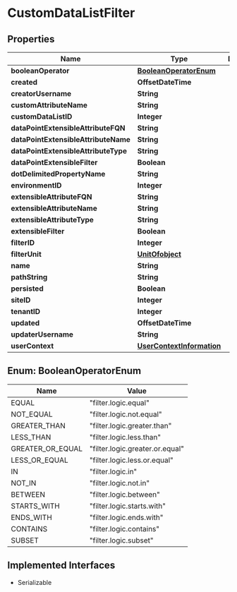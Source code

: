 

# CustomDataListFilter


## Properties

| Name | Type | Description | Notes |
|------------ | ------------- | ------------- | -------------|
|**booleanOperator** | [**BooleanOperatorEnum**](#BooleanOperatorEnum) |  |  [optional] |
|**created** | **OffsetDateTime** |  |  [optional] |
|**creatorUsername** | **String** |  |  [optional] |
|**customAttributeName** | **String** |  |  [optional] |
|**customDataListID** | **Integer** |  |  [optional] |
|**dataPointExtensibleAttributeFQN** | **String** |  |  [optional] |
|**dataPointExtensibleAttributeName** | **String** |  |  [optional] |
|**dataPointExtensibleAttributeType** | **String** |  |  [optional] |
|**dataPointExtensibleFilter** | **Boolean** |  |  [optional] |
|**dotDelimitedPropertyName** | **String** |  |  [optional] |
|**environmentID** | **Integer** |  |  [optional] |
|**extensibleAttributeFQN** | **String** |  |  [optional] |
|**extensibleAttributeName** | **String** |  |  [optional] |
|**extensibleAttributeType** | **String** |  |  [optional] |
|**extensibleFilter** | **Boolean** |  |  [optional] |
|**filterID** | **Integer** |  |  [optional] |
|**filterUnit** | [**UnitOfobject**](UnitOfobject.md) |  |  [optional] |
|**name** | **String** |  |  [optional] |
|**pathString** | **String** |  |  [optional] |
|**persisted** | **Boolean** |  |  [optional] |
|**siteID** | **Integer** |  |  [optional] |
|**tenantID** | **Integer** |  |  [optional] |
|**updated** | **OffsetDateTime** |  |  [optional] |
|**updaterUsername** | **String** |  |  [optional] |
|**userContext** | [**UserContextInformation**](UserContextInformation.md) |  |  [optional] |



## Enum: BooleanOperatorEnum

| Name | Value |
|---- | -----|
| EQUAL | &quot;filter.logic.equal&quot; |
| NOT_EQUAL | &quot;filter.logic.not.equal&quot; |
| GREATER_THAN | &quot;filter.logic.greater.than&quot; |
| LESS_THAN | &quot;filter.logic.less.than&quot; |
| GREATER_OR_EQUAL | &quot;filter.logic.greater.or.equal&quot; |
| LESS_OR_EQUAL | &quot;filter.logic.less.or.equal&quot; |
| IN | &quot;filter.logic.in&quot; |
| NOT_IN | &quot;filter.logic.not.in&quot; |
| BETWEEN | &quot;filter.logic.between&quot; |
| STARTS_WITH | &quot;filter.logic.starts.with&quot; |
| ENDS_WITH | &quot;filter.logic.ends.with&quot; |
| CONTAINS | &quot;filter.logic.contains&quot; |
| SUBSET | &quot;filter.logic.subset&quot; |


## Implemented Interfaces

* Serializable


